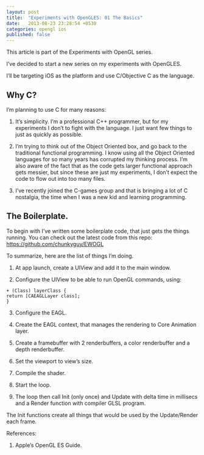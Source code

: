 ```yaml
---
layout: post
title:  "Experiments with OpenGLES: 01 The Basics"
date:   2013-08-23 23:28:54 +0530
categories: opengl ios
published: false
---
```


This article is part of the Experiments with OpenGL series.

I’ve decided to start a new series on my experiments with OpenGLES.

I’ll be targeting iOS as the platform and use C/Objective C as the language.

## Why C?

I’m planning to use C for many reasons:

1. It’s simplicity. I’m a professional C++ programmer, but for my experiments I don’t to fight with the language. I just want few things to just as quickly as possible.

2. I’m trying to think out of the Object Oriented box, and go back to the traditional functional programming. I know using all the Object Oriented languages for so many years has corrupted my thinking process. I’m also aware of the fact that as the code gets larger functional approach gets messier, but since these are just my experiments, I don’t expect the code to flow out into too many files.

3. I’ve recently joined the C-games group and that is bringing a lot of C nostalgia, the time when I was a new kid and learning programming.

## The Boilerplate.

To begin with I’ve written some boilerplate code, that just gets the things running. You can check out the latest code from this repo: https://github.com/chunkyguy/EWOGL

To summarize, here are the list of things I’m doing.

1. At app launch, create a UIView and add it to the main window.

2. Configure the UIView to be able to run OpenGL commands, using:

``` objc
+ (Class) layerClass {
return [CAEAGLLayer class];
}
```
3. Configure the EAGL.

4. Create the EAGL context, that manages the rendering to Core Animation layer.

5. Create a framebuffer with 2 renderbuffers, a color renderbuffer and a depth renderbuffer.

6. Set the viewport to view’s size.

7. Compile the shader.

8. Start the loop.

9. The loop then call Init (only once) and Update with delta time in millisecs and a Render function with compiler GLSL program.

The Init functions create all things that would be used by the Update/Render each frame.



References:

1. Apple’s OpenGL ES Guide.

